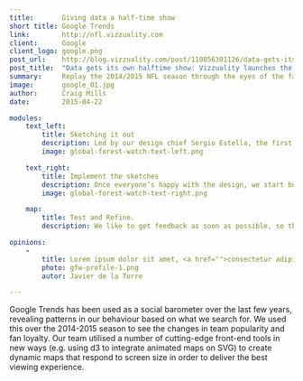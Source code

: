 ```yaml
---
title:       Giving data a half-time show
short title: Google Trends
link:        http://nfl.vizzuality.com
client:      Google
client_logo: google.png
post_url:    http://blog.vizzuality.com/post/110056301126/data-gets-its-own-halftime-show-vizzuality
post_title:  "Data gets its own halftime show: Vizzuality launches the new Google Trends API"
summary:     Replay the 2014/2015 NFL season through the eyes of the fans using Google Trends data 
image:       google_01.jpg
author:      Craig Mills
date:        2015-04-22

modules:
    text_left:
        title: Sketching it out
        description: Led by our design chief Sergio Estella, the first step the team takes is to put together drawings and mock-ups that show what the visualisation could look like. We then test the sketches with different stakeholders to see how they react and refine them based on feedback 
        image: global-forest-watch-text-left.png

    text_right:
        title: Implement the sketches
        description: Once everyone’s happy with the design, we start building. Working with multiple languages and techniques, we develop bespoke applications that unleash the vision in our designs; the only limit is our imagination.
        image: global-forest-watch-text-right.png

    map:
        title: Test and Refine.
        description: We like to get feedback as soon as possible, so that we build products that fit the needs of a user. Based on that, we keep making the product better until we finish with a beautiful visualisation.  

opinions:
    -
        title: Lorem ipsum dolor sit amet, <a href="">consectetur adipisicing</a> elit, sed do eiusmod tempor incididunt.
        photo: gfw-profile-1.png
        autor: Javier de la Torre

---
```


Google Trends has been used as a social barometer over the last few years, revealing patterns in our behaviour based on what we search for. We used this over the 2014-2015 season to see the changes in team popularity and fan loyalty. Our team utilised a number of cutting-edge front-end tools in new ways (e.g. using d3 to integrate animated maps on SVG) to create dynamic maps that respond to screen size in order to deliver the best viewing experience. 
